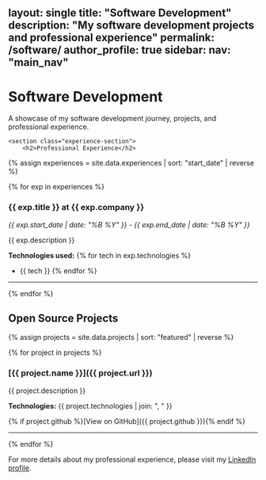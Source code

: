 layout: single
title: "Software Development"
description: "My software development projects and professional experience"
permalink: /software/
author_profile: true
sidebar:
  nav: "main_nav"
---

<div class="container">
    <div class="section-header">
        <h1>Software Development</h1>
        <p class="lead">A showcase of my software development journey, projects, and professional experience.</p>
    </div>

    <section class="experience-section">
        <h2>Professional Experience</h2>

{% assign experiences = site.data.experiences | sort: "start_date" | reverse %}

{% for exp in experiences %}
### {{ exp.title }} at {{ exp.company }}
*{{ exp.start_date | date: "%B %Y" }} - {{ exp.end_date | date: "%B %Y" }}*

{{ exp.description }}

**Technologies used:**
{% for tech in exp.technologies %}
- {{ tech }}
{% endfor %}

---
{% endfor %}

## Open Source Projects

{% assign projects = site.data.projects | sort: "featured" | reverse %}

{% for project in projects %}
### [{{ project.name }}]({{ project.url }})

{{ project.description }}

**Technologies:** {{ project.technologies | join: ", " }}

{% if project.github %}[View on GitHub]({{ project.github }}){% endif %}

---
{% endfor %}

For more details about my professional experience, please visit my [LinkedIn profile](https://www.linkedin.com/in/sumit-srv).
